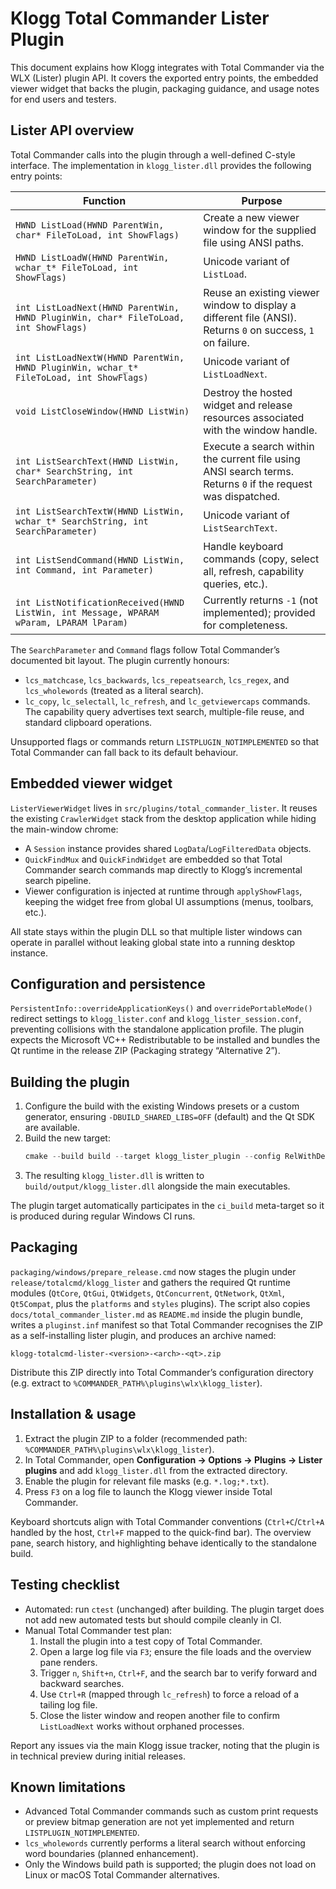 # Klogg Total Commander Lister Plugin

This document explains how Klogg integrates with Total Commander via the WLX
(Lister) plugin API. It covers the exported entry points, the embedded viewer
widget that backs the plugin, packaging guidance, and usage notes for end users
and testers.

## Lister API overview

Total Commander calls into the plugin through a well-defined C-style interface.
The implementation in `klogg_lister.dll` provides the following entry points:

| Function | Purpose |
| --- | --- |
| `HWND ListLoad(HWND ParentWin, char* FileToLoad, int ShowFlags)` | Create a new viewer window for the supplied file using ANSI paths. |
| `HWND ListLoadW(HWND ParentWin, wchar_t* FileToLoad, int ShowFlags)` | Unicode variant of `ListLoad`. |
| `int ListLoadNext(HWND ParentWin, HWND PluginWin, char* FileToLoad, int ShowFlags)` | Reuse an existing viewer window to display a different file (ANSI). Returns `0` on success, `1` on failure. |
| `int ListLoadNextW(HWND ParentWin, HWND PluginWin, wchar_t* FileToLoad, int ShowFlags)` | Unicode variant of `ListLoadNext`. |
| `void ListCloseWindow(HWND ListWin)` | Destroy the hosted widget and release resources associated with the window handle. |
| `int ListSearchText(HWND ListWin, char* SearchString, int SearchParameter)` | Execute a search within the current file using ANSI search terms. Returns `0` if the request was dispatched. |
| `int ListSearchTextW(HWND ListWin, wchar_t* SearchString, int SearchParameter)` | Unicode variant of `ListSearchText`. |
| `int ListSendCommand(HWND ListWin, int Command, int Parameter)` | Handle keyboard commands (copy, select all, refresh, capability queries, etc.). |
| `int ListNotificationReceived(HWND ListWin, int Message, WPARAM wParam, LPARAM lParam)` | Currently returns `-1` (not implemented); provided for completeness. |

The `SearchParameter` and `Command` flags follow Total Commander’s documented
bit layout. The plugin currently honours:

* `lcs_matchcase`, `lcs_backwards`, `lcs_repeatsearch`, `lcs_regex`, and
  `lcs_wholewords` (treated as a literal search).
* `lc_copy`, `lc_selectall`, `lc_refresh`, and `lc_getviewercaps` commands. The
  capability query advertises text search, multiple-file reuse, and standard
  clipboard operations.

Unsupported flags or commands return `LISTPLUGIN_NOTIMPLEMENTED` so that Total
Commander can fall back to its default behaviour.

## Embedded viewer widget

`ListerViewerWidget` lives in `src/plugins/total_commander_lister`. It reuses the
existing `CrawlerWidget` stack from the desktop application while hiding the
main-window chrome:

* A `Session` instance provides shared `LogData`/`LogFilteredData` objects.
* `QuickFindMux` and `QuickFindWidget` are embedded so that Total Commander
  search commands map directly to Klogg’s incremental search pipeline.
* Viewer configuration is injected at runtime through `applyShowFlags`, keeping
  the widget free from global UI assumptions (menus, toolbars, etc.).

All state stays within the plugin DLL so that multiple lister windows can operate
in parallel without leaking global state into a running desktop instance.

## Configuration and persistence

`PersistentInfo::overrideApplicationKeys()` and `overridePortableMode()` redirect
settings to `klogg_lister.conf` and `klogg_lister_session.conf`, preventing
collisions with the standalone application profile. The plugin expects the
Microsoft VC++ Redistributable to be installed and bundles the Qt runtime in the
release ZIP (Packaging strategy “Alternative 2”).

## Building the plugin

1. Configure the build with the existing Windows presets or a custom generator,
   ensuring `-DBUILD_SHARED_LIBS=OFF` (default) and the Qt SDK are available.
2. Build the new target:
   ```powershell
   cmake --build build --target klogg_lister_plugin --config RelWithDebInfo
   ```
3. The resulting `klogg_lister.dll` is written to
   `build/output/klogg_lister.dll` alongside the main executables.

The plugin target automatically participates in the `ci_build` meta-target so it
is produced during regular Windows CI runs.

## Packaging

`packaging/windows/prepare_release.cmd` now stages the plugin under
`release/totalcmd/klogg_lister` and gathers the required Qt runtime modules
(`QtCore`, `QtGui`, `QtWidgets`, `QtConcurrent`, `QtNetwork`, `QtXml`,
`Qt5Compat`, plus the `platforms` and `styles` plugins). The script also copies
`docs/total_commander_lister.md` as `README.md` inside the plugin bundle,
writes a `pluginst.inf` manifest so that Total Commander recognises the ZIP as
a self-installing lister plugin, and produces an archive named:

```
klogg-totalcmd-lister-<version>-<arch>-<qt>.zip
```

Distribute this ZIP directly into Total Commander’s configuration directory
(e.g. extract to `%COMMANDER_PATH%\plugins\wlx\klogg_lister`).

## Installation & usage

1. Extract the plugin ZIP to a folder (recommended path:
   `%COMMANDER_PATH%\plugins\wlx\klogg_lister`).
2. In Total Commander, open **Configuration → Options → Plugins → Lister
   plugins** and add `klogg_lister.dll` from the extracted directory.
3. Enable the plugin for relevant file masks (e.g. `*.log;*.txt`).
4. Press `F3` on a log file to launch the Klogg viewer inside Total Commander.

Keyboard shortcuts align with Total Commander conventions (`Ctrl+C`/`Ctrl+A`
handled by the host, `Ctrl+F` mapped to the quick-find bar). The overview pane,
search history, and highlighting behave identically to the standalone build.

## Testing checklist

* Automated: run `ctest` (unchanged) after building. The plugin target does not
  add new automated tests but should compile cleanly in CI.
* Manual Total Commander test plan:
  1. Install the plugin into a test copy of Total Commander.
  2. Open a large log file via `F3`; ensure the file loads and the overview pane
     renders.
  3. Trigger `n`, `Shift+n`, `Ctrl+F`, and the search bar to verify forward and
     backward searches.
  4. Use `Ctrl+R` (mapped through `lc_refresh`) to force a reload of a tailing
     log file.
  5. Close the lister window and reopen another file to confirm `ListLoadNext`
     works without orphaned processes.

Report any issues via the main Klogg issue tracker, noting that the plugin is in
technical preview during initial releases.

## Known limitations

* Advanced Total Commander commands such as custom print requests or preview
  bitmap generation are not yet implemented and return
  `LISTPLUGIN_NOTIMPLEMENTED`.
* `lcs_wholewords` currently performs a literal search without enforcing word
  boundaries (planned enhancement).
* Only the Windows build path is supported; the plugin does not load on Linux
  or macOS Total Commander alternatives.

